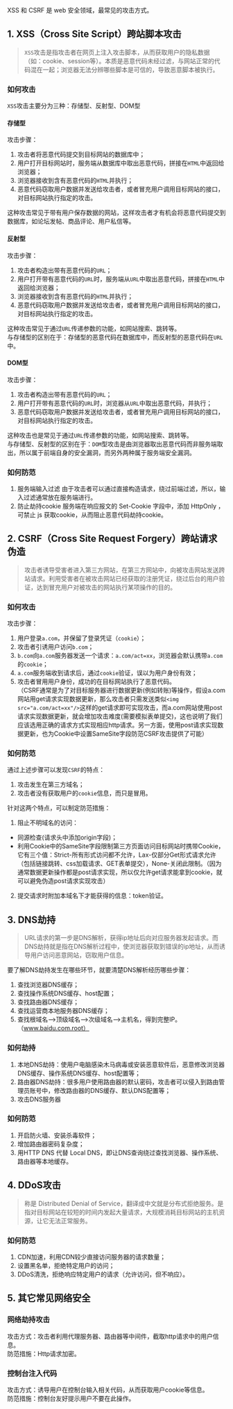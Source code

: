 XSS 和 CSRF 是 web 安全领域，最常见的攻击方式。

## 1. XSS（Cross Site Script）跨站脚本攻击
> `XSS`攻击是指攻击者在网页上注入攻击脚本，从而获取用户的隐私数据（如：cookie、session等）。本质是恶意代码未经过滤，与网站正常的代码混在一起；浏览器无法分辨哪些脚本是可信的，导致恶意脚本被执行。
### 如何攻击
`XSS`攻击主要分为三种：存储型、反射型、DOM型

#### 存储型
攻击步骤：    
1. 攻击者将恶意代码提交到目标网站的数据库中；
2. 用户打开目标网站时，服务端从数据库中取出恶意代码，拼接在`HTML`中返回给浏览器；
3. 浏览器接收到含有恶意代码的`HTML`并执行；
4. 恶意代码窃取用户数据并发送给攻击者，或者冒充用户调用目标网站的接口，对目标网站执行指定的攻击。

这种攻击常见于带有用户保存数据的网站，这样攻击者才有机会将恶意代码提交到数据库，如论坛发帖、商品评论、用户私信等。

#### 反射型
攻击步骤：    
1. 攻击者构造出带有恶意代码的`URL`；
2. 用户打开带有恶意代码的`URL`时，服务端从`URL`中取出恶意代码，拼接在`HTML`中返回给浏览器；
3. 浏览器接收到含有恶意代码的`HTML`并执行；
4. 恶意代码窃取用户数据并发送给攻击者，或者冒充用户调用目标网站的接口，对目标网站执行指定的攻击。

这种攻击常见于通过`URL`传递参数的功能，如网站搜索、跳转等。   
与存储型的区别在于：存储型的恶意代码在数据库中，而反射型的恶意代码在`URL`中。

#### DOM型
攻击步骤：    
1. 攻击者构造出带有恶意代码的`URL`；
2. 用户打开带有恶意代码的`URL`时，浏览器从`URL`中取出恶意代码，并执行；
3. 恶意代码窃取用户数据并发送给攻击者，或者冒充用户调用目标网站的接口，对目标网站执行指定的攻击。

这种攻击也是常见于通过`URL`传递参数的功能，如网站搜索、跳转等。   
与存储型、反射型的区别在于：`DOM`型攻击是由浏览器取出恶意代码而非服务端取出，所以属于前端自身的安全漏洞，而另外两种属于服务端安全漏洞。

### 如何防范
1. 服务端输入过滤
  由于攻击者可以通过直接构造请求，绕过前端过滤，所以，输入过滤通常放在服务端进行。
2. 防止劫持cookie
  服务端在响应报文的 Set-Cookie 字段中，添加 HttpOnly ，可禁止 js 获取cookie，从而阻止恶意代码劫持cookie。

## 2. CSRF（Cross Site Request Forgery）跨站请求伪造
> 攻击者诱导受害者进入第三方网站，在第三方网站中，向被攻击网站发送跨站请求。利用受害者在被攻击网站已经获取的注册凭证，绕过后台的用户验证，达到冒充用户对被攻击的网站执行某项操作的目的。

### 如何攻击
攻击步骤：    
1. 用户登录`a.com`，并保留了登录凭证（`cookie`）；
2. 攻击者引诱用户访问`b.com`；
3. `b.com`向`a.com`服务器发送一个请求：`a.com/act=xx`，浏览器会默认携带`a.com`的`cookie`；
4. `a.com`服务端收到请求后，通过`cookie`验证，误以为用户身份有效；
5. 攻击者冒用用户身份，成功的在目标网站执行了恶意代码。   
（CSRF通常是为了对目标服务器进行数据更新(例如转账)等操作，假设a.com网站用get请求实现数据更新，那么攻击者只需发送类似`<img src="a.com/act=xx"/>`这样的get请求即可实现攻击，而a.com网站使用post请求实现数据更新，就会增加攻击难度(需要模拟表单提交)，这也说明了我们应该选用正确的请求方式实现相应http请求。另一方面，使用post请求实现数据更新，也为Cookie中设置SameSite字段防范CSRF攻击提供了可能）

### 如何防范
通过上述步骤可以发现`CSRF`的特点：    
1. 攻击发生在第三方域名；
2. 攻击者没有获取用户的`cookie`信息，而只是冒用。

针对这两个特点，可以制定防范措施：    
1. 阻止不明域名的访问：
  * 同源检查(请求头中添加origin字段)；
  * 利用Cookie中的SameSite字段限制第三方页面访问目标网站时携带Cookie，它有三个值：Strict-所有形式访问都不允许，Lax-仅部分Get形式请求允许（包括链接跳转、css加载请求、GET表单提交），None-关闭此限制。（因为通常数据更新操作都是post请求实现，所以仅允许get请求能拿到cookie，就可以避免伪造post请求实现攻击）
2. 提交请求时附加本域名下才能获得的信息：token验证。

## 3. DNS劫持
> URL请求的第一步是DNS解析，获得ip地址后向对应服务器发起请求。而DNS劫持就是指在DNS解析过程中，使浏览器获取到错误的ip地址，从而诱导用户访问恶意网站，窃取用户信息。

要了解DNS劫持发生在哪些环节，就要清楚DNS解析经历哪些步骤：
1. 查找浏览器DNS缓存；
2. 查找操作系统DNS缓存、host配置；
3. 查找路由器DNS缓存；
4. 查找运营商本地服务器DNS缓存；
5. 查找根域名——>顶级域名——>次级域名——>主机名，得到完整IP。（www.baidu.com.root）

### 如何劫持
1. 本地DNS劫持：使用户电脑感染木马病毒或安装恶意软件后，恶意修改浏览器DNS缓存、操作系统DNS缓存、host配置等；
2. 路由器DNS劫持：很多用户使用路由器的默认密码，攻击者可以侵入到路由管理员账号中，修改路由器的DNS缓存、默认DNS配置等；
3. 攻击DNS服务器

### 如何防范
1. 开启防火墙、安装杀毒软件；
2. 增加路由器密码复杂度；
3. 用HTTP DNS 代替 Local DNS，即让DNS查询绕过查找浏览器、操作系统、路由器等本地缓存。

## 4. DDoS攻击
> 称是 Distributed Denial of Service，翻译成中文就是分布式拒绝服务。是指对目标网站在较短的时间内发起大量请求，大规模消耗目标网站的主机资源，让它无法正常服务。

### 如何防范
1. CDN加速，利用CDN较少直接访问服务器的请求数量；
2. 设置黑名单，拒绝特定用户的访问；
3. DDoS清洗，拒绝响应特定用户的请求（允许访问，但不响应）。

## 5. 其它常见网络安全
### 网络劫持攻击
攻击方式：攻击者利用代理服务器、路由器等中间件，截取http请求中的用户信息。    
防范措施：Http请求加密。

### 控制台注入代码
攻击方式：诱导用户在控制台输入相关代码，从而获取用户cookie等信息。    
防范措施：控制台友好提示用户不要在此操作。